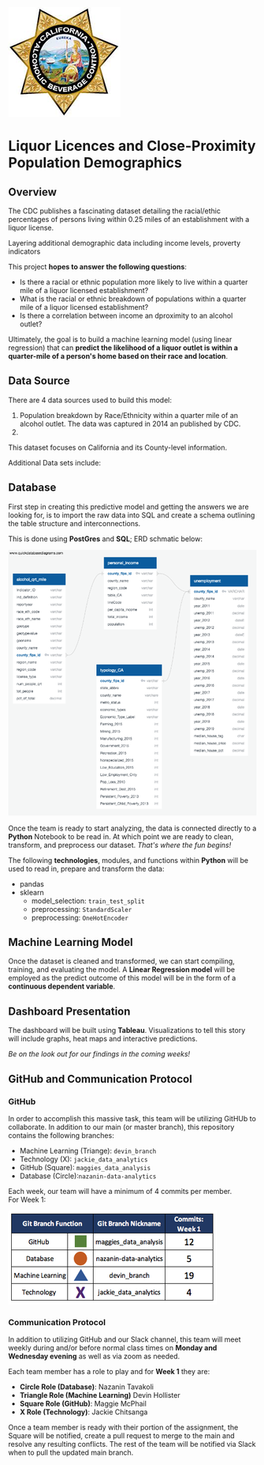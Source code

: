![logo](./Images/liquor_license.jpeg)

# Liquor Licences and Close-Proximity Population Demographics  


## Overview

The CDC publishes a fascinating dataset detailing the racial/ethic percentages of persons living within 0.25 miles of an establishment with a liquor license.   


Layering additional demographic data including income levels, proverty indicators

This project **hopes to answer the following questions**:

* Is there a racial or ethnic population more likely to live within a quarter mile of a liquor licensed establishment?
* What is the racial or ethnic breakdown of populations within a quarter mile of a liquor licensed establishment? 
* Is there a correlation between income an dproximity to an alcohol outlet?

Ultimately, the goal is to build a machine learning model (using linear regression) that can **predict the likelihood of a liquor outlet is within a quarter-mile of a person's home based on their race and location**. 

## Data Source
There are 4 data sources used to build this model:

1. Population breakdown by Race/Ethnicity within a quarter mile of an alcohol outlet.  The data was captured in 2014 an published by CDC.
2. 


 
This dataset focuses on California and its County-level information.  

Additional Data sets include:



## Database

First step in creating this predictive model and getting the answers we are looking for, is to import the raw data into SQL and create a schema outlining the table structure and interconnections.

This is done using **PostGres** and **SQL**; ERD schmatic below: 

![logo](./Images/erd.png)

Once the team is ready to start analyzing, the data is connected directly to a **Python** Notebook to be read in. At which point we are ready to clean, transform, and preprocess our dataset.  *That's where the fun begins!*

The following **technologies**, modules, and functions within **Python** will be used to read in, prepare and transform the data: 

* pandas
* sklearn
	* model_selection: ```train_test_split```
	* preprocessing: ```StandardScaler``` 
	* preprocessing: ```OneHotEncoder```


## Machine Learning Model
Once the dataset is cleaned and transformed, we can start compiling, training, and evaluating the model.  A **Linear Regression model** will be employed as the predict outcome of this model will be in the form of a **continuous dependent variable**.


## Dashboard Presentation
The dashboard will be built using **Tableau**.  Visualizations to tell this story will include graphs, heat maps and interactive predictions. 

*Be on the look out for our findings in the coming weeks!*


## GitHub and Communication Protocol

### GitHub
In order to accomplish this massive task, this team will be utilizing GitHUb to collaborate.  In addition to our main (or master branch), this repository contains the following branches: 

* Machine Learning (Triange): ```devin_branch```
* Technology (X): ```jackie_data_analytics```
* GitHub (Square): ```maggies_data_analysis```
* Database (Circle):```nazanin-data-analytics```

Each week, our team will have a minimum of 4 commits per member.  
For Week 1:

![logo](./Images/weekly_commits.png)


### Communication Protocol
In addition to utilizing GitHub and our Slack channel, this team will meet weekly during and/or before normal class times on **Monday and Wednesday evening** as well as via zoom as needed.

Each team member has a role to play and for **Week 1** they are: 

* **Circle Role (Database)**:  Nazanin Tavakoli
* **Triangle Role (Machine Learning)**  Devin Hollister 
* **Square Role (GitHub)**: Maggie McPhail 
* **X Role (Technology)**: Jackie Chitsanga

Once a team member is ready with their portion of the assignment, the Square will be notified, create a pull request to merge to the main and resolve any resulting conflicts. The rest of the team will be notified via Slack when to pull the updated main branch.
   

